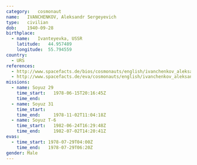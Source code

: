 ```yaml
---
category:	cosmonaut
name:	IVANCHENKOV, Aleksandr Sergeyevich
type:	civilian
dob:	1940-09-28
birthplace:
  - name:	Ivanteyevka, USSR
    latitude:	44.957489
    longitude:	55.794559
country:
  - URS
references:
  - http://www.spacefacts.de/bios/cosmonauts/english/ivanchenkov_aleksandr.htm
  - http://www.spacefacts.de/eva/cosmonauts/english/ivanchenkov_aleksandr.htm
missions:
  - name: Soyuz 29
    time_start:   1978-06-15T20:16:45Z
    time_end:     
  - name: Soyuz 31
    time_start:   
    time_end:     1978-11-02T11:04:18Z
  - name: Soyuz T-6
    time_start:   1982-06-24T16:29:48Z
    time_end:     1982-07-02T14:20:41Z
evas:
  - time_start: 1978-07-29T04:00Z
    time_end:   1978-07-29T06:20Z
gender:	Male
---
```

